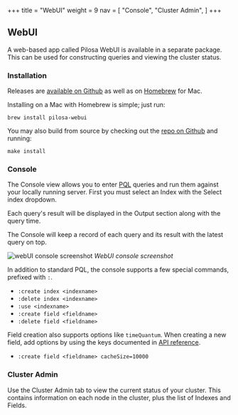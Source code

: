 +++
title = "WebUI"
weight = 9
nav = [
    "Console",
    "Cluster Admin",
]
+++

## WebUI

A web-based app called Pilosa WebUI is available in a separate package. This can be used for constructing queries and viewing the cluster status.

### Installation

Releases are [available on Github](https://github.com/pilosa/webui/releases) as well as on [Homebrew](https://brew.sh/) for Mac.

Installing on a Mac with Homebrew is simple; just run:

```
brew install pilosa-webui
```

You may also build from source by checking out the [repo on Github](https://github.com/pilosa/webui) and running:

```
make install
```

### Console

The Console view allows you to enter [PQL](../query-language/) queries and run them against your locally running server. First you must select an Index with the Select index dropdown.

Each query's result will be displayed in the Output section along with the query time. 

The Console will keep a record of each query and its result with the latest query on top.

![webUI console screenshot](/img/docs/webui-console.png)
*WebUI console screenshot*

In addition to standard PQL, the console supports a few special commands, prefixed with `:`.

- `:create index <indexname>`
- `:delete index <indexname>`
- `:use <indexname>`
- `:create field <fieldname>`
- `:delete field <fieldname>`

Field creation also supports options like `timeQuantum`. When creating a new field, add options by using the keys documented in [API reference](../api-reference/#create-field).

- `:create field <fieldname> cacheSize=10000`


### Cluster Admin

Use the Cluster Admin tab to view the current status of your cluster. This contains information on each node in the cluster, plus the list of Indexes and Fields.
